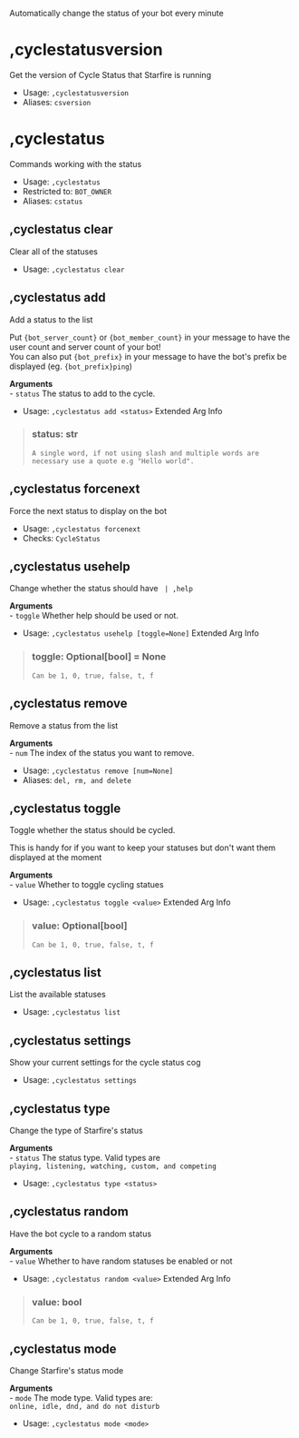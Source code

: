 Automatically change the status of your bot every minute

# ,cyclestatusversion
Get the version of Cycle Status that Starfire is running<br/>
 - Usage: `,cyclestatusversion`
 - Aliases: `csversion`
# ,cyclestatus
Commands working with the status<br/>
 - Usage: `,cyclestatus`
 - Restricted to: `BOT_OWNER`
 - Aliases: `cstatus`
## ,cyclestatus clear
Clear all of the statuses<br/>
 - Usage: `,cyclestatus clear`
## ,cyclestatus add
Add a status to the list<br/>

Put `{bot_server_count}` or `{bot_member_count}` in your message to have the user count and server count of your bot!<br/>
You can also put `{bot_prefix}` in your message to have the bot's prefix be displayed (eg. `{bot_prefix}ping`)<br/>

**Arguments**<br/>
    - `status` The status to add to the cycle.<br/>
 - Usage: `,cyclestatus add <status>`
Extended Arg Info
> ### status: str
> ```
> A single word, if not using slash and multiple words are necessary use a quote e.g "Hello world".
> ```
## ,cyclestatus forcenext
Force the next status to display on the bot<br/>
 - Usage: `,cyclestatus forcenext`
 - Checks: `CycleStatus`
## ,cyclestatus usehelp
Change whether the status should have ` | ,help`<br/>

**Arguments**<br/>
    - `toggle` Whether help should be used or not.<br/>
 - Usage: `,cyclestatus usehelp [toggle=None]`
Extended Arg Info
> ### toggle: Optional[bool] = None
> ```
> Can be 1, 0, true, false, t, f
> ```
## ,cyclestatus remove
Remove a status from the list<br/>

**Arguments**<br/>
    - `num` The index of the status you want to remove.<br/>
 - Usage: `,cyclestatus remove [num=None]`
 - Aliases: `del, rm, and delete`
## ,cyclestatus toggle
Toggle whether the status should be cycled.<br/>

This is handy for if you want to keep your statuses but don't want them displayed at the moment<br/>

**Arguments**<br/>
    - `value` Whether to toggle cycling statues<br/>
 - Usage: `,cyclestatus toggle <value>`
Extended Arg Info
> ### value: Optional[bool]
> ```
> Can be 1, 0, true, false, t, f
> ```
## ,cyclestatus list
List the available statuses<br/>
 - Usage: `,cyclestatus list`
## ,cyclestatus settings
Show your current settings for the cycle status cog<br/>
 - Usage: `,cyclestatus settings`
## ,cyclestatus type
Change the type of Starfire's status<br/>

**Arguments**<br/>
    - `status` The status type. Valid types are<br/>
    `playing, listening, watching, custom, and competing`<br/>
 - Usage: `,cyclestatus type <status>`
## ,cyclestatus random
Have the bot cycle to a random status<br/>

**Arguments**<br/>
    - `value` Whether to have random statuses be enabled or not<br/>
 - Usage: `,cyclestatus random <value>`
Extended Arg Info
> ### value: bool
> ```
> Can be 1, 0, true, false, t, f
> ```
## ,cyclestatus mode
Change Starfire's status mode<br/>

**Arguments**<br/>
    - `mode` The mode type. Valid types are:<br/>
    `online, idle, dnd, and do not disturb`<br/>
 - Usage: `,cyclestatus mode <mode>`

